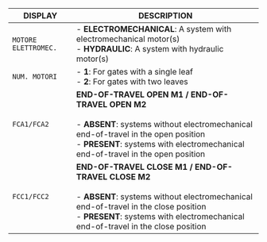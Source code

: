 | DISPLAY | DESCRIPTION |
| --- | --- |
| `MOTORE ELETTROMEC.` | - **ELECTROMECHANICAL**: A system with electromechanical motor(s)<br>- **HYDRAULIC**: A system with hydraulic motor(s) |
| `NUM. MOTORI` | - **1**: For gates with a single leaf<br>- **2**: For gates with two leaves |
| `FCA1/FCA2` | **END-OF-TRAVEL OPEN M1 / END-OF-TRAVEL OPEN M2**<br><br>- **ABSENT**: systems without electromechanical end-of-travel in the open position<br>- **PRESENT**: systems with electromechanical end-of-travel in the open position |
| `FCC1/FCC2` | **END-OF-TRAVEL CLOSE M1 / END-OF-TRAVEL CLOSE M2**<br><br>- **ABSENT**: systems without electromechanical end-of-travel in the close position<br>- **PRESENT**: systems with electromechanical end-of-travel in the close position |
